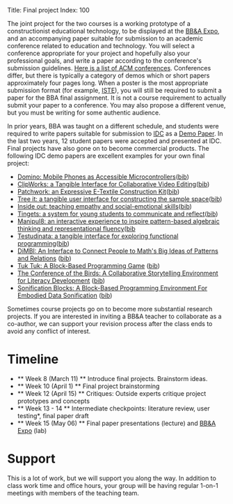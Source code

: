 Title: Final project
Index: 100

The joint project for the two courses is a working prototype of a constructionist educational technology, to be displayed at the [BB&A Expo]({filename}/logistics/expo.md), and an accompanying paper suitable for submission to an academic conference related to education and technology. You will select a conference appropriate for your project and hopefully also your professional goals, and write a paper according to the conference's submission guidelines. [Here is a list of ACM conferences](https://sigchi.org/conferences/upcoming-conferences/).  Conferences differ, but there is typically a category of demos which or short papers approximately four pages long. When a poster is the most appropriate submission format (for example, [ISTE](https://conference.iste.org/2019/presenters/pdfs/ISTE2019_submission_guide.pdf)), you will still be required to submit a paper for the BBA final assignment. It is not a course requirement to actually submit your paper to a conference.  You may also propose a different venue, but you must be writing for some authentic audience.

In prior years, BBA was taught on a different schedule, and students were required to write papers suitable for submission to [IDC](http://idc-2018.org/) as a [Demo Paper](http://idc-2018.org/demos-art-installations/). In the last two years, 12 student papers were accepted and presented at IDC. Final projects have also gone on to become commercial products. The following IDC demo papers are excellent examples for your own final project:

- [Domino: Mobile Phones as Accessible Microcontrollers](READINGS_URL/p505-blikstein.pdf)([bib]({static}/resources/biblatex/domino.bib))
- [ClipWorks: a Tangible Interface for Collaborative Video Editing](READINGS_URL/p497-merz.pdf)([bib]({static}/resources/biblatex/clipworks.bib))
- [Patchwork: an Expressive E-Textile Construction Kit](READINGS_URL/p529-boone.pdf)([bib]({static}/resources/biblatex/patchwork.bib))
- [Tree it: a tangible user interface for constructing the sample space](READINGS_URL/p475-xiao.pdf)([bib]({static}/resources/biblatex/treeit.bib))
- [Inside out: teaching empathy and social-emotional skills](READINGS_URL/p525-kralicek.pdf)([bib]({static}/resources/biblatex/insideout.bib))
- [Tingets: a system for young students to communicate and reflect](READINGS_URL/p480-vainer.pdf)([bib]({static}/resources/biblatex/tingets.bib))
- [Manipul8: an interactive experience to inspire pattern-based algebraic thinking and representational fluency](READINGS_URL/p501-boles.pdf)([bib]({static}/resources/biblatex/manipul8.bib)
- [Testudinata: a tangible interface for exploring functional programming](READINGS_URL/p493-mongkhonvanit.pdf)([bib]({static}/resources/biblatex/testudinata.bib))
- [DiMBI: An Interface to Connect People to Math's Big Ideas of Patterns and Relations](READINGS_URL/p721-saavedra.pdf) ([bib]({static}/resources/biblatex/dimbi.bib))
- [Tuk Tuk: A Block-Based Programming Game](READINGS_URL/p725-koracharkornradt.pdf) ([bib]({static}/resources/biblatex/tuktuk.bib))
- [The Conference of the Birds: A Collaborative Storytelling Environment for Literacy Development](READINGS_URL/p729-campos.pdf) ([bib]({static}/resources/biblatex/conf_birds.bib))
- [Sonification Blocks: A Block-Based Programming Environment For Embodied Data Sonification](READINGS_URL/p733-atherton.pdf) ([bib]({static}/resources/biblatex/sonification_blocks.bib))

Sometimes course projects go on to become more substantial research projects. If you are interested in inviting a BB&amp;A teacher to collaborate as a co-author, we can support your revision process after the class ends to avoid any conflict of interest.

# Timeline

- ** Week 8 (March 11) ** Introduce final projects. Brainstorm ideas.
- ** Week 10 (April 1) ** Final project brainstorming
- ** Week 12 (April 15) ** Critiques: Outside experts critique project prototypes and concepts
- ** Week 13 - 14 ** Intermediate checkpoints: literature review, user testing*, final paper draft
- ** Week 15 (May 06) ** Final paper presentations (lecture) and [BB&A Expo]({filename}/logistics/expo.md) (lab)

<!---
- ** Week 11 (April 10) ** Literature review and user testing due
- ** Week 14 (April 29) ** Final paper draft due
--->
# Support

This is a lot of work, but we will support you along the way. In addition to class work time and office hours, your group will be having regular 1-on-1 meetings with members of the teaching team.
